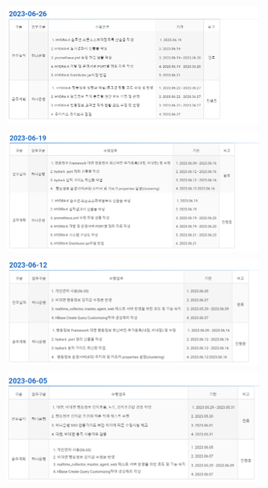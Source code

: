 ![Alt text](./img/image-17.png)

![Alt text](./img/image-18.png)

![Alt text](./img/image-19.png)

![Alt text](./img/image-20.png)